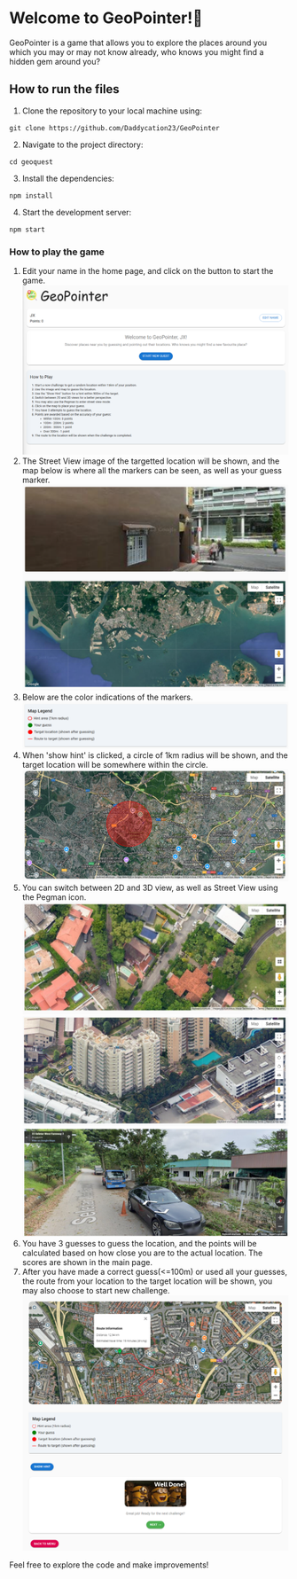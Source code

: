 # Welcome to GeoPointer!🎉

GeoPointer is a game that allows you to explore the places around you which you may or may not know already, who knows you might find a hidden gem around you?

## How to run the files

1. Clone the repository to your local machine using:
```
git clone https://github.com/Daddycation23/GeoPointer
```
2. Navigate to the project directory:
```
cd geoquest
```
3. Install the dependencies:
```
npm install
```
4. Start the development server:
```
npm start
```

### How to play the game

1. Edit your name in the home page, and click on the button to start the game.
![Alt text](./public/HomePage.png "Home Page")
2. The Street View image of the targetted location will be shown, and the map below is where all the markers can be seen, as well as your guess marker.
![Alt text](./public/StreetViewAndMap.png "Street View and Map")
3. Below are the color indications of the markers.
![Alt text](./public/ColorIndications.png "Color Indications")
4. When 'show hint' is clicked, a circle of 1km radius will be shown, and the target location will be somewhere within the circle.
![Alt text](./public/Hint.png "Hint")
5. You can switch between 2D and 3D view, as well as Street View using the Pegman icon.
![Alt text](./public/2DView.png "2D View")
![Alt text](./public/3DView.png "3D View")
![Alt text](./public/StreetView.png "Street View")
6. You have 3 guesses to guess the location, and the points will be calculated based on how close you are to the actual location. The scores are shown in the main page.
7. After you have made a correct guess(<=100m) or used all your guesses, the route from your location to the target location will be shown, you may also choose to start new challenge.
![Alt text](./public/QuestDone.png "Quest Done")

Feel free to explore the code and make improvements!